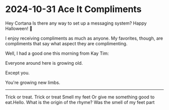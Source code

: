 # 2024-10-31 Ace It Compliments

Hey Cortana Is there any way to set up a messaging system? Happy Halloween! 🎃

I enjoy receiving compliments as much as anyone. My favorites, though, are compliments that say what aspect they are complimenting.

Well, I had a good one this morning from Kay Tim:

Everyone around here is growing old.

Except you.

You're growing new limbs.


***

Trick or treat.
Trick or treat
Smell my feet
Or give me something good to eat.Hello. What is the origin of the rhyme? Was the smell of my feet part

